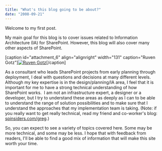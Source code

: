 ```yaml
---
title: "What's this blog going to be about?"
date: "2008-09-21"
---
```


Welcome to my first post.

My main goal for this blog is to cover issues related to Information Architecture (IA) for SharePoint. However, this blog will also cover many other aspects of SharePoint.

\[caption id="attachment\_6" align="alignright" width="131" caption="Ruven Gotz"\][![Ruven Gotz](images/ruven_sharepoint_seminar.jpg)](files/2008/09/ruven_gotz.jpg)\[/caption\]

As a consultant who leads SharePoint projects from early planning through deployment, I deal with questions and decisions at many different levels. Although my key expertise is in the design/planning/IA area, I feel that it is important for me to have a strong technical understanding of how SharePoint works.  I am not an infrastructure expert, a designer or a developer, but I try to understand these areas as deeply as I can to be able to understand the range of solution possibilities and to make sure that I understand the approaches that my implementation team is taking. (Note: if you really want to get really technical, read my friend and co-worker's blog: [spinsiders.com/greg](http://www.spinsiders.com/greg "www.spinsiders.com/greg").)

So, you can expect to see a variety of topics covered here. Some may be more technical, and some may be less. I hope that with feedback from readers, I'll be able to find a good mix of information that will make this site worth your time.
